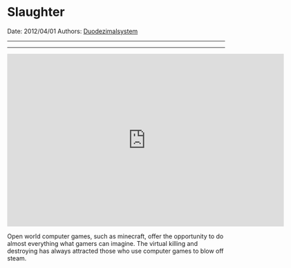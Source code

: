 # Slaughter

Date: 2012/04/01
Authors: [Duodezimalsystem](http://duodezimal.me)

---
---

<iframe src="http://player.vimeo.com/video/39536335?title=0&amp;byline=0&amp;portrait=0&amp;badge=0&amp;color=c9ff23" width="640" height="400" frameborder="0" webkitAllowFullScreen mozallowfullscreen allowFullScreen></iframe>

Open world computer games, such as minecraft, offer the opportunity to do almost everything what gamers can imagine. The virtual killing and destroying has always attracted those who use computer games to blow off steam.
